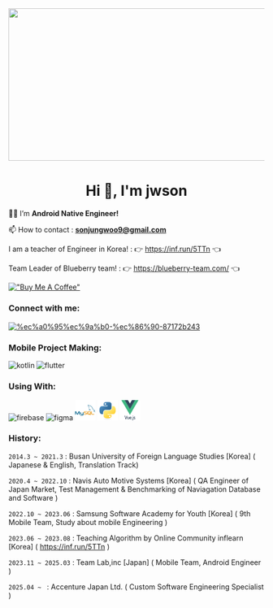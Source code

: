 <a href="https://www.gitanimals.org/en_US?utm_medium=image&utm_source=jwson-automation&utm_content=farm">
<img
  src="https://render.gitanimals.org/farms/jwson-automation"
  width="600"
  height="300"
/>
</a>

<h1 align="center">Hi 👋, I'm jwson</h1> 

🏃‍♂️ I’m **Android Native Engineer!**

📫 How to contact :  **sonjungwoo9@gmail.com**

I am a teacher of Engineer in Korea! : 👉 https://inf.run/5TTn 👈

Team Leader of Blueberry team! : 👉 https://blueberry-team.com/ 👈

[!["Buy Me A Coffee"](https://www.buymeacoffee.com/assets/img/custom_images/orange_img.png)](https://buymeacoffee.com/blueberry95)

<h3 align="left">Connect with me:</h3>
<p align="left">
<a href="https://linkedin.com/in/%ec%a0%95%ec%9a%b0-%ec%86%90-87172b243" target="blank"><img align="center" src="https://raw.githubusercontent.com/rahuldkjain/github-profile-readme-generator/master/src/images/icons/Social/linked-in-alt.svg" alt="%ec%a0%95%ec%9a%b0-%ec%86%90-87172b243" height="30" width="40" /></a>
</p>

<h3 align="left">Mobile Project Making:</h3>

<p align="left"> 
  <img src="https://www.vectorlogo.zone/logos/kotlinlang/kotlinlang-icon.svg" alt="kotlin" width="40" height="40"/>
  
  <img src="https://www.vectorlogo.zone/logos/flutterio/flutterio-icon.svg" alt="flutter" width="40" height="40"/> 
  
  
</p>

<h3 align="left">Using With:</h3>

<p align="left">
  
  <img src="https://www.vectorlogo.zone/logos/firebase/firebase-icon.svg" alt="firebase" width="40" height="40"/> 
  <img src="https://www.vectorlogo.zone/logos/figma/figma-icon.svg" alt="figma" width="40" height="40"/>  
  <img src="https://raw.githubusercontent.com/devicons/devicon/master/icons/mysql/mysql-original-wordmark.svg" alt="mysql" width="40" height="40"/>
  <img src="https://raw.githubusercontent.com/devicons/devicon/master/icons/python/python-original.svg" alt="python" width="40" height="40"/>
  <img src="https://raw.githubusercontent.com/devicons/devicon/master/icons/vuejs/vuejs-original-wordmark.svg" alt="vuejs" width="40" height="40"/> 
    
</p>


<h3 align="left">History:</h3>

`2014.3 ~ 2021.3` : Busan University of Foreign Language Studies [Korea] ( Japanese & English, Translation Track)
 
`2020.4 ~ 2022.10` : Navis Auto Motive Systems [Korea] ( QA Engineer of Japan Market, Test Management & Benchmarking of Naviagation Database and Software )

`2022.10 ~ 2023.06` : Samsung Software Academy for Youth [Korea] ( 9th Mobile Team, Study about mobile Engineering )

`2023.06 ~ 2023.08` : Teaching Algorithm by Online Community inflearn [Korea] ( https://inf.run/5TTn )

`2023.11 ~ 2025.03` : Team Lab,inc [Japan] ( Mobile Team, Android Engineer )

`2025.04 ~ ` : Accenture Japan Ltd. ( Custom Software Engineering Specialist )
